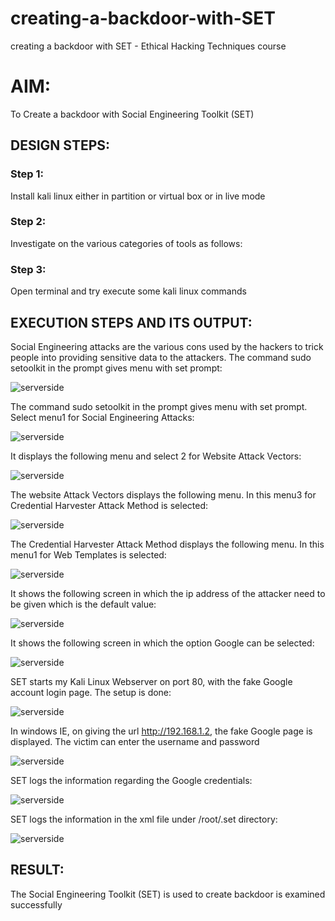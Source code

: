 # creating-a-backdoor-with-SET
creating a backdoor with SET - Ethical Hacking Techniques course

# AIM:
To Create a backdoor with Social Engineering Toolkit (SET)

## DESIGN STEPS:

### Step 1:

Install kali linux either in partition or virtual box or in live mode


### Step 2:

Investigate on the various categories of tools as follows:

### Step 3:

Open terminal and try execute some kali linux commands

## EXECUTION STEPS AND ITS OUTPUT:
Social Engineering attacks are the various cons used by the hackers to trick people into providing sensitive data to the attackers. 
The command sudo setoolkit in the prompt gives menu with set prompt:


![serverside](./img7/m1.png)

The command sudo setoolkit in the prompt gives menu with set prompt. Select menu1 for Social Engineering Attacks:

![serverside](./img7/m2.png)

It displays the following menu and select 2 for Website Attack Vectors:

![serverside](./img7/m3.png)

The website Attack Vectors displays the following menu. In this menu3 for Credential Harvester Attack Method is selected:

![serverside](./img7/m4.png)


The Credential Harvester Attack Method displays the following menu. In this menu1 for Web Templates is selected:

![serverside](./img7/m5.png)

It shows the following screen in which the ip address of the attacker need to be given which is the default value:

![serverside](./img7/m6.png)


It shows the following screen in which the option Google can be selected:

![serverside](./img7/m7.png)


SET starts my Kali Linux Webserver on port 80, with the fake Google account login page. The setup is done:

![serverside](./img7/m8.png)


In windows IE, on giving the url http://192.168.1.2, the fake Google page is displayed. The victim can enter the username and password

![serverside](./img7/m10.png)



SET logs the information regarding the Google credentials:

![serverside](./img7/m9.png)



SET logs the information in the xml file under /root/.set directory:

![serverside](./img7/m1.png)



## RESULT:
The Social Engineering Toolkit (SET) is used to create backdoor is  examined successfully
